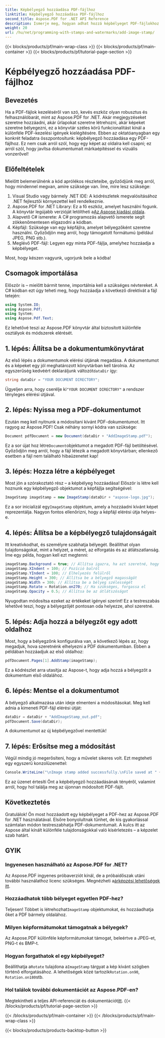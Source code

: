 ```yaml
---
title: Képbélyegző hozzáadása PDF-fájlhoz
linktitle: Képbélyegző hozzáadása PDF-fájlhoz
second_title: Aspose.PDF for .NET API Reference
description: Ismerje meg, hogyan adhat hozzá képbélyeget PDF-fájlokhoz az Aspose.PDF for .NET használatával, lépésről lépésre útmutatóval és példakóddal.
weight: 20
url: /hu/net/programming-with-stamps-and-watermarks/add-image-stamp/
---
```


{{< blocks/products/pf/main-wrap-class >}}
{{< blocks/products/pf/main-container >}}
{{< blocks/products/pf/tutorial-page-section >}}

# Képbélyegző hozzáadása PDF-fájlhoz

## Bevezetés

Ha a PDF-fájlok kezeléséről van szó, kevés eszköz olyan robusztus és felhasználóbarát, mint az Aspose.PDF for .NET. Akár megjegyzéseket szeretne hozzáadni, akár űrlapokat szeretne létrehozni, akár képeket szeretne bélyegezni, ez a könyvtár széles körű funkcionalitást kínál a különféle PDF-kezelési igények kielégítésére. Ebben az oktatóanyagban egy konkrét feladatra összpontosítunk: képbélyegző hozzáadása egy PDF-fájlhoz. Ez nem csak arról szól, hogy egy képet az oldalra kell csapni; ez arról szól, hogy javítsa dokumentumait márkaépítéssel és vizuális vonzerővel!

## Előfeltételek

Mielőtt belemerülnénk a kód aprólékos részleteibe, győződjünk meg arról, hogy mindennel megvan, amire szüksége van. Íme, mire lesz szüksége:

1. Visual Studio vagy bármely .NET IDE: A kódrészletek megvalósításához .NET fejlesztői környezettel kell rendelkeznie.
2.  Aspose.PDF for .NET Library: Ez a fő eszköz, amelyet használni fogunk. A könyvtár legújabb verzióját letöltheti a[Az Aspose kiadási oldala](https://releases.aspose.com/pdf/net/).
3. Alapvető C# ismerete: A C# programozás alapvető ismerete segít zökkenőmentesen eligazodni a kódban.
4. Képfájl: Szüksége van egy képfájlra, amelyet bélyegzőként szeretne használni. Győződjön meg arról, hogy támogatott formátumú (például JPEG, PNG stb.).
5. Meglévő PDF-fájl: Legyen egy minta PDF-fájlja, amelyhez hozzáadja a képbélyeget.

Most, hogy készen vagyunk, ugorjunk bele a kódba!

## Csomagok importálása

Először is – mielőtt bármit tenne, importálnia kell a szükséges névtereket. A C# kódban ezt úgy teheti meg, hogy hozzáadja a következő direktívát a fájl tetején:

```csharp
using System.IO;
using Aspose.Pdf;
using System;
using Aspose.Pdf.Text;
```

Ez lehetővé teszi az Aspose.PDF könyvtár által biztosított különféle osztályok és módszerek elérését.

## 1. lépés: Állítsa be a dokumentumkönyvtárat

 Az első lépés a dokumentumok elérési útjának megadása. A dokumentumot és a képeket egy jól meghatározott könyvtárban kell tárolnia. Az egyszerűség kedvéért deklaráljunk változót`dataDir` így:

```csharp
string dataDir = "YOUR DOCUMENT DIRECTORY";
```

 Ügyeljen arra, hogy cserélje ki`"YOUR DOCUMENT DIRECTORY"` a rendszer tényleges elérési útjával.

## 2. lépés: Nyissa meg a PDF-dokumentumot

Ezután meg kell nyitnunk a módosítani kívánt PDF-dokumentumot. Itt ragyog az Aspose.PDF! Csak néhány sornyi kódra van szüksége:

```csharp
Document pdfDocument = new Document(dataDir + "AddImageStamp.pdf");
```

 Ez a sor újat hoz létre`Document`objektumot a megadott PDF-fájl betöltésével. Győződjön meg arról, hogy a fájl létezik a megadott könyvtárban; ellenkező esetben a fájl nem található hibaüzenetet kap!

## 3. lépés: Hozza létre a képbélyeget

Most jön a szórakoztató rész – a képbélyeg hozzáadása! Először is létre kell hoznunk egy képbélyegző objektumot a képfájlja segítségével:

```csharp
ImageStamp imageStamp = new ImageStamp(dataDir + "aspose-logo.jpg");
```

 Ez a sor inicializál egy`ImageStamp` objektum, amely a hozzáadni kívánt képet reprezentálja. Nagyon fontos ellenőrizni, hogy a képfájl elérési útja helyes-e.

## 4. lépés: Állítsa be a képbélyegző tulajdonságait

Itt kreatívkodhat, és személyre szabhatja bélyegét. Beállíthat olyan tulajdonságokat, mint a helyzet, a méret, az elforgatás és az átlátszatlanság. Íme egy példa, hogyan kell ezt megtenni:

```csharp
imageStamp.Background = true; // Állítsa igazra, ha azt szeretné, hogy a bélyeg a háttérben legyen
imageStamp.XIndent = 100; // Pozíció balról
imageStamp.YIndent = 100; // Elhelyezés felülről
imageStamp.Height = 300; // Állítsa be a bélyegző magasságát
imageStamp.Width = 300; // Állítsa be a bélyeg szélességét
imageStamp.Rotate = Rotation.on270; // Ha szükséges, forgassa el
imageStamp.Opacity = 0.5; // Állítsa be az átlátszóságot
```

Nyugodtan módosítsa ezeket az értékeket igényei szerint! Ez a testreszabás lehetővé teszi, hogy a bélyegzőjét pontosan oda helyezze, ahol szeretné.

## 5. lépés: Adja hozzá a bélyegzőt egy adott oldalhoz

Most, hogy a bélyegzőnk konfigurálva van, a következő lépés az, hogy megadjuk, hova szeretnénk elhelyezni a PDF dokumentumban. Ebben a példában hozzáadjuk az első oldalhoz:

```csharp
pdfDocument.Pages[1].AddStamp(imageStamp);
```

Ez a kódrészlet arra utasítja az Aspose-t, hogy adja hozzá a bélyegzőt a dokumentum első oldalához.

## 6. lépés: Mentse el a dokumentumot

A bélyegző alkalmazása után ideje elmenteni a módosításokat. Meg kell adnia a kimeneti PDF-fájl elérési útját:

```csharp
dataDir = dataDir + "AddImageStamp_out.pdf";
pdfDocument.Save(dataDir);
```

A dokumentumot az új képbélyegzővel mentettük!

## 7. lépés: Erősítse meg a módosítást

Végül mindig jó megerősíteni, hogy a művelet sikeres volt. Ezt megteheti egy egyszerű konzolüzenettel:

```csharp
Console.WriteLine("\nImage stamp added successfully.\nFile saved at " + dataDir);
```

Ez az üzenet értesíti Önt a képbélyegző hozzáadásának tényéről, valamint arról, hogy hol találja meg az újonnan módosított PDF-fájlt.

## Következtetés

Gratulálok! Ön most hozzáadott egy képbélyeget a PDF-hez az Aspose.PDF for .NET használatával. Elsőre bonyolultnak tűnhet, de kis gyakorlással számtalan módon testreszabhatja PDF-dokumentumait. A kulcs itt az Aspose által kínált különféle tulajdonságokkal való kísérletezés – a képzelet szab határt.

## GYIK

### Ingyenesen használható az Aspose.PDF for .NET?  
 Az Aspose.PDF ingyenes próbaverziót kínál, de a próbaidőszak utáni további használathoz licenc szükséges. Megnézheti a[árképzési lehetőségek itt](https://purchase.aspose.com/buy).

### Hozzáadhatok több bélyeget egyetlen PDF-hez?  
 Teljesen! Többet is létrehozhat`ImageStamp` objektumokat, és hozzáadhatja őket a PDF bármely oldalához.

### Milyen képformátumokat támogatnak a bélyegek?  
Az Aspose.PDF különféle képformátumokat támogat, beleértve a JPEG-et, PNG-t és BMP-t.

### Hogyan forgathatok el egy képbélyeget?  
 Beállíthatja a`Rotate` tulajdona a`ImageStamp` tárgyat a kép kívánt szögben történő elforgatásához. A lehetőségek közé tartozik`Rotation.on90`, `Rotation.on180`stb.

### Hol találok további dokumentációt az Aspose.PDF-en?  
 Megtekintheti a teljes API-referenciát és dokumentációt[itt](https://reference.aspose.com/pdf/net/).
{{< /blocks/products/pf/tutorial-page-section >}}

{{< /blocks/products/pf/main-container >}}
{{< /blocks/products/pf/main-wrap-class >}}

{{< blocks/products/products-backtop-button >}}
